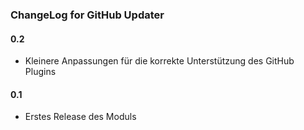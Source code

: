 ### ChangeLog for GitHub Updater

#### 0.2

* Kleinere Anpassungen für die korrekte Unterstützung des GitHub Plugins

#### 0.1

* Erstes Release des Moduls

